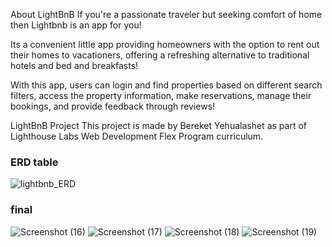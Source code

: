 About LightBnB
If you're a passionate traveler but seeking comfort of home then Lightbnb is an app for you!

Its a convenient little app providing homeowners with the option to rent out their homes to vacationers, offering a refreshing alternative to traditional hotels and bed and breakfasts!

With this app, users can login and find properties based on different search filters, access the property information, make reservations, manage their bookings, and provide feedback through reviews!

LightBnB Project
This project is made by Bereket Yehualashet as part of Lighthouse Labs Web Development Flex Program curriculum.

### ERD table
![lightbnb_ERD](https://github.com/Bekidemissie/LightBnB/assets/130595119/12d96bdc-f159-4246-9a71-333f5ec5a85e)

### final 

![Screenshot (16)](https://github.com/Bekidemissie/LightBnB/assets/130595119/02880546-e796-485b-9374-0b7d8479d06b)
![Screenshot (17)](https://github.com/Bekidemissie/LightBnB/assets/130595119/84a8ec92-b9b6-43e5-b145-9365277c00af)
![Screenshot (18)](https://github.com/Bekidemissie/LightBnB/assets/130595119/83389985-7ce1-4d44-9544-c21a13ef7046)
![Screenshot (19)](https://github.com/Bekidemissie/LightBnB/assets/130595119/24132e68-52e9-4631-b5b9-e8b85a03e765)

